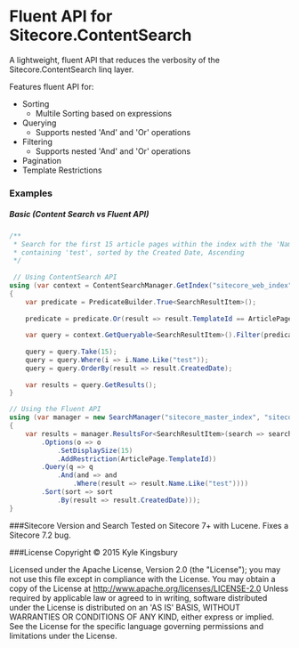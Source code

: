 # Fluent API for Sitecore.ContentSearch

A lightweight, fluent API that reduces the verbosity of the Sitecore.ContentSearch linq layer.

Features fluent API for:
- Sorting
    - Multile Sorting based on expressions
- Querying
    - Supports nested 'And' and 'Or' operations
- Filtering
    - Supports nested 'And' and 'Or' operations
- Pagination
- Template Restrictions

### Examples
##### Basic (Content Search vs Fluent API)
```c#
/**
 * Search for the first 15 article pages within the index with the 'Name' index field 
 * containing 'test', sorted by the Created Date, Ascending
 */
 
 // Using ContentSearch API
using (var context = ContentSearchManager.GetIndex("sitecore_web_index").CreateSearchContext())
{
    var predicate = PredicateBuilder.True<SearchResultItem>();
    
    predicate = predicate.Or(result => result.TemplateId == ArticlePage.TemplateId);
    
    var query = context.GetQueryable<SearchResultItem>().Filter(predicate);
    
    query = query.Take(15);
    query = query.Where(i => i.Name.Like("test"));
    query = query.OrderBy(result => result.CreatedDate);
    
    var results = query.GetResults();
}

// Using the Fluent API
using (var manager = new SearchManager("sitecore_master_index", "sitecore_web_index"))
{
    var results = manager.ResultsFor<SearchResultItem>(search => search
        .Options(o => o
            .SetDisplaySize(15)
            .AddRestriction(ArticlePage.TemplateId))
        .Query(q => q
            .And(and => and
                .Where(result => result.Name.Like("test"))))
        .Sort(sort => sort
            .By(result => result.CreatedDate)));
}
```
###Sitecore Version and Search
Tested on Sitecore 7+ with Lucene. Fixes a Sitecore 7.2 bug.

###License
Copyright © 2015 Kyle Kingsbury

Licensed under the Apache License, Version 2.0 (the "License"); you may not use this file except in compliance with the License. You may obtain a copy of the License at http://www.apache.org/licenses/LICENSE-2.0 Unless required by applicable law or agreed to in writing, software distributed under the License is distributed on an 'AS IS' BASIS, WITHOUT WARRANTIES OR CONDITIONS OF ANY KIND, either express or implied. See the License for the specific language governing permissions and limitations under the License.